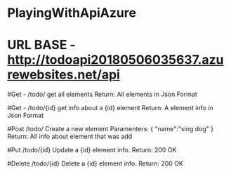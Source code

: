 # PlayingWithApiAzure

# URL BASE - http://todoapi20180506035637.azurewebsites.net/api

#Get - /todo/
get all elements
Return: All elements in Json Format

#Get - /todo/{id}
get info about a {id} element
Return: A element info in Json Format

#Post /todo/
Create a new element
Paramenters:
{
	"name":"sing dog"
}
Return: All info about element that was add

#Put /todo/{id}
Update a {id} element info.
Return: 200 OK

#Delete /todo/{id}
Delete a {id} element info.
Return: 200 OK